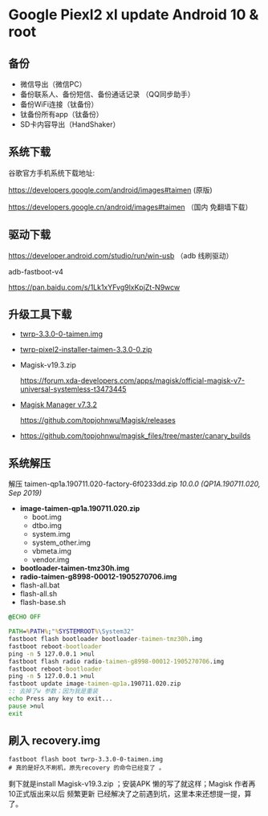 # Google Piexl2 xl update Android 10 & root

## 备份

- 微信导出（微信PC）
- 备份联系人、备份短信、备份通话记录 （QQ同步助手）
- 备份WiFi连接（钛备份）
- 钛备份所有app（钛备份）
- SD卡内容导出（HandShaker）

## 系统下载

谷歌官方手机系统下载地址:

https://developers.google.com/android/images#taimen   (原版)

https://developers.google.cn/android/images#taimen  （国内 免翻墙下载）

## 驱动下载

https://developer.android.com/studio/run/win-usb （adb 线刷驱动）

adb-fastboot-v4

https://pan.baidu.com/s/1Lk1xYFvg9lxKpjZt-N9wcw

## 升级工具下载

- [twrp-3.3.0-0-taimen.img](https://eu.dl.twrp.me/taimen/twrp-3.3.0-0-taimen.img.html)

- [twrp-pixel2-installer-taimen-3.3.0-0.zip](https://eu.dl.twrp.me/taimen/twrp-pixel2-installer-taimen-3.3.0-0.zip.html)

- Magisk-v19.3.zip

  https://forum.xda-developers.com/apps/magisk/official-magisk-v7-universal-systemless-t3473445

- [Magisk Manager v7.3.2](https://github.com/topjohnwu/Magisk/releases/tag/manager-v7.3.2)

  https://github.com/topjohnwu/Magisk/releases
  
- https://github.com/topjohnwu/magisk_files/tree/master/canary_builds

## 系统解压

解压 taimen-qp1a.190711.020-factory-6f0233dd.zip   *10.0.0 (QP1A.190711.020, Sep 2019)*

- **image-taimen-qp1a.190711.020.zip** 
  - boot.img
  - dtbo.img
  - system.img
  - system_other.img
  - vbmeta.img
  - vendor.img
- **bootloader-taimen-tmz30h.img**
- **radio-taimen-g8998-00012-1905270706.img**
- flash-all.bat
- flash-all.sh
- flash-base.sh

```bat
@ECHO OFF

PATH=%PATH%;"%SYSTEMROOT%\System32"
fastboot flash bootloader bootloader-taimen-tmz30h.img
fastboot reboot-bootloader
ping -n 5 127.0.0.1 >nul
fastboot flash radio radio-taimen-g8998-00012-1905270706.img
fastboot reboot-bootloader
ping -n 5 127.0.0.1 >nul
fastboot update image-taimen-qp1a.190711.020.zip
:: 去掉了w 参数；因为我是重装
echo Press any key to exit...
pause >nul
exit


```

## 刷入 recovery.img

```shell
fastboot flash boot twrp-3.3.0-0-taimen.img
# 真的是好久不刷机，原先recovery 的命令已经变了 。
```

剩下就是install  Magisk-v19.3.zip ；安装APK  懒的写了就这样；Magisk 作者再10正式版出来以后 频繁更新 已经解决了之前遇到坑，这里本来还想提一提，算了。




